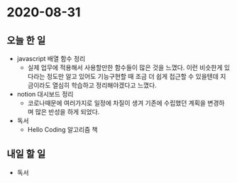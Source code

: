 # 2020-08-31

## 오늘 한 일

- javascript 배열 함수 정리
  - 실제 업무에 적용해서 사용할만한 함수들이 많은 것을 느꼈다. 이런 비슷한게 있다라는 정도만 알고 있어도 기능구현할 때 조금 더 쉽게 접근할 수 있을텐데 지금이라도 열심히 학습하고 정리해야겠다고 느꼈다.
- notion 대시보드 정리
  - 코로나때문에 여러가지로 일정에 차질이 생겨 기존에 수립했던 계획을 변경하며 많은 반성을 하게 되었다.
- 독서
  - Hello Coding 알고리즘 책

## 내일 할 일

- 독서